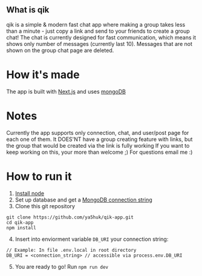 ## What is qik

qik is a simple & modern fast chat app where making a group takes less than a minute - just copy a link and send to your friends to create a group chat!
The chat is currently designed for fast communication, which means it shows only number of messages (currently last 10). Messages that are not shown on the group chat page are deleted.

# How it's made

The app is built with [Next.js](https://nextjs.org) and uses [mongoDB](https://www.mongodb.com/)

# Notes

Currently the app supports only connection, chat, and user/post page for each one of them.
It DOES'NT have a group creating feature with links, but the group that would be created via the link is fully working
If you want to keep working on this, your more than welcome ;)
For questions email me :)

# How to run it

1. [Install node](https://nodejs.org/en/)
2. Set up database and get a [MongoDB connection string](https://docs.mongodb.com/manual/reference/connection-string/)
3. Clone this git repository
```
git clone https://github.com/ya5huk/qik-app.git
cd qik-app
npm install
```
4. Insert into enviorment variable `DB_URI` your connection string:
```
// Example: In file .env.local in root directory
DB_URI = <connection_string> // accessible via process.env.DB_URI
```
5. You are ready to go! Run `npm run dev`
